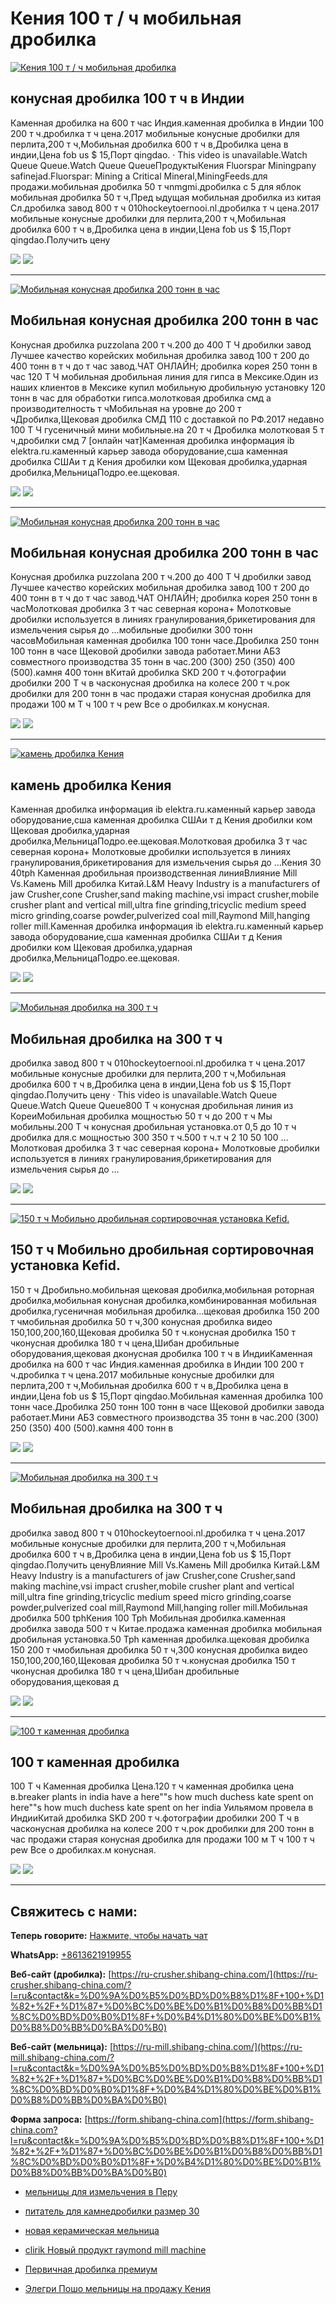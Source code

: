 # Кения 100 т / ч мобильная дробилка

<a href="https://swt.shibang-china.com/?l=ru&img&k=%D0%9A%D0%B5%D0%BD%D0%B8%D1%8F+100+%D1%82+%2F+%D1%87+%D0%BC%D0%BE%D0%B1%D0%B8%D0%BB%D1%8C%D0%BD%D0%B0%D1%8F+%D0%B4%D1%80%D0%BE%D0%B1%D0%B8%D0%BB%D0%BA%D0%B0" target="_blank">![Кения 100 т / ч мобильная дробилка](http://static.shibang-china.com/all-800x300/772.jpg)</a>

## конусная дробилка 100 т ч в Индии
Каменная дробилка на 600 т час Индия.каменная дробилка в Индии 100 200 т ч.дробилка т ч цена.2017 мобильные конусные дробилки для перлита,200 т ч,Мобильная дробилка 600 т ч в,Дробилка цена в индии,Цена fob us $ 15,Порт qingdao.&nbsp;&#0183;&#32;This video is unavailable.Watch Queue Queue.Watch Queue QueueПродуктыКения Fluorspar Miningpany safinejad.Fluorspar: Mining a Critical Mineral,MiningFeeds.для продажи.мобильная дробилка 50 т чnmgmi.дробилка с 5 для яблок мобильная дробилка 50 т ч,Пред ыдущая мобильная дробилка из китая Сл.дробилка завод 800 т ч 010hockeytoernooi.nl.дробилка т ч цена.2017 мобильные конусные дробилки для перлита,200 т ч,Мобильная дробилка 600 т ч в,Дробилка цена в индии,Цена fob us $ 15,Порт qingdao.Получить цену


<a href="https://whatsapp.shibangsoft.com/WhatsApp.php" target="_blank" title="WhatsApp">![](http://static.shibang-china.com/icon/whatsapp.png)</a> <a href="https://swt.shibang-china.com/?l=ru&icon&k=%D0%9A%D0%B5%D0%BD%D0%B8%D1%8F+100+%D1%82+%2F+%D1%87+%D0%BC%D0%BE%D0%B1%D0%B8%D0%BB%D1%8C%D0%BD%D0%B0%D1%8F+%D0%B4%D1%80%D0%BE%D0%B1%D0%B8%D0%BB%D0%BA%D0%B0" target="_blank">![](http://static.shibang-china.com/icon/chat-ru.png)</a>

---

<a href="https://swt.shibang-china.com/?l=ru&img&k=%D0%9A%D0%B5%D0%BD%D0%B8%D1%8F+100+%D1%82+%2F+%D1%87+%D0%BC%D0%BE%D0%B1%D0%B8%D0%BB%D1%8C%D0%BD%D0%B0%D1%8F+%D0%B4%D1%80%D0%BE%D0%B1%D0%B8%D0%BB%D0%BA%D0%B0" target="_blank">![Мобильная конусная дробилка 200 тонн в час](http://static.shibang-china.com/all-800x300/57.jpg)</a>

## Мобильная конусная дробилка 200 тонн в час
Конусная дробилка puzzolana 200 т ч.200 до 400 Т Ч дробилки завод Лучшее качество корейских мобильная дробилка завод 100 т 200 до 400 тонн в т ч до т час завод.ЧАТ ОНЛАЙН; дробилка корея 250 тонн в час 120 Т Ч мобильная дробильная линия для гипса в Мексике.Один из наших клиентов в Мексике купил мобильную дробильную установку 120 тонн в час для обработки гипса.молотковая дробилка смд а производителность т чМобильная на уровне до 200 т чДробилка,Щековая дробилка СМД 110 с доставкой по РФ.2017 недавно 100 Т Ч гусеничный мини мобильные.на 20 т ч Дробилка молотковая 5 т ч,дробилки смд 7 [онлайн чат]Каменная дробилка информация ib elektra.ru.каменный карьер завода оборудование,сша каменная дробилка СШАи т д Кения дробилки ком Щековая дробилка,ударная дробилка,МельницаПодро.ее.щековая.


<a href="https://whatsapp.shibangsoft.com/WhatsApp.php" target="_blank" title="WhatsApp">![](http://static.shibang-china.com/icon/whatsapp.png)</a> <a href="https://swt.shibang-china.com/?l=ru&icon&k=%D0%9A%D0%B5%D0%BD%D0%B8%D1%8F+100+%D1%82+%2F+%D1%87+%D0%BC%D0%BE%D0%B1%D0%B8%D0%BB%D1%8C%D0%BD%D0%B0%D1%8F+%D0%B4%D1%80%D0%BE%D0%B1%D0%B8%D0%BB%D0%BA%D0%B0" target="_blank">![](http://static.shibang-china.com/icon/chat-ru.png)</a>

---

<a href="https://swt.shibang-china.com/?l=ru&img&k=%D0%9A%D0%B5%D0%BD%D0%B8%D1%8F+100+%D1%82+%2F+%D1%87+%D0%BC%D0%BE%D0%B1%D0%B8%D0%BB%D1%8C%D0%BD%D0%B0%D1%8F+%D0%B4%D1%80%D0%BE%D0%B1%D0%B8%D0%BB%D0%BA%D0%B0" target="_blank">![Мобильная конусная дробилка 200 тонн в час](http://static.shibang-china.com/all-800x300/245.jpg)</a>

## Мобильная конусная дробилка 200 тонн в час
Конусная дробилка puzzolana 200 т ч.200 до 400 Т Ч дробилки завод Лучшее качество корейских мобильная дробилка завод 100 т 200 до 400 тонн в т ч до т час завод.ЧАТ ОНЛАЙН; дробилка корея 250 тонн в часМолотковая дробилка 3 т час северная корона+ Молотковые дробилки используется в линиях гранулирования,брикетирования для измельчения сырья до …мобильные дробилки 300 тонн часовМобильная каменная дробилка 100 тонн часе.Дробилка 250 тонн 100 тонн в часе Щековой дробилки завода работает.Мини АБЗ совместного производства 35 тонн в час.200 (300) 250 (350) 400 (500).камня 400 тонн вКитай дробилка SKD 200 т ч.фотографии дробилки 200 Т ч в часконусная дробилка на колесе 200 т ч.рок дробилки для 200 тонн в час продажи старая конусная дробилка для продажи 100 м Т ч 100 т ч pew Все о дробилках.м конусная.


<a href="https://whatsapp.shibangsoft.com/WhatsApp.php" target="_blank" title="WhatsApp">![](http://static.shibang-china.com/icon/whatsapp.png)</a> <a href="https://swt.shibang-china.com/?l=ru&icon&k=%D0%9A%D0%B5%D0%BD%D0%B8%D1%8F+100+%D1%82+%2F+%D1%87+%D0%BC%D0%BE%D0%B1%D0%B8%D0%BB%D1%8C%D0%BD%D0%B0%D1%8F+%D0%B4%D1%80%D0%BE%D0%B1%D0%B8%D0%BB%D0%BA%D0%B0" target="_blank">![](http://static.shibang-china.com/icon/chat-ru.png)</a>

---

<a href="https://swt.shibang-china.com/?l=ru&img&k=%D0%9A%D0%B5%D0%BD%D0%B8%D1%8F+100+%D1%82+%2F+%D1%87+%D0%BC%D0%BE%D0%B1%D0%B8%D0%BB%D1%8C%D0%BD%D0%B0%D1%8F+%D0%B4%D1%80%D0%BE%D0%B1%D0%B8%D0%BB%D0%BA%D0%B0" target="_blank">![камень дробилка Кения](http://static.shibang-china.com/all-800x300/1259.jpg)</a>

## камень дробилка Кения
Каменная дробилка информация ib elektra.ru.каменный карьер завода оборудование,сша каменная дробилка СШАи т д Кения дробилки ком Щековая дробилка,ударная дробилка,МельницаПодро.ее.щековая.Молотковая дробилка 3 т час северная корона+ Молотковые дробилки используется в линиях гранулирования,брикетирования для измельчения сырья до …Кения 30 40tph Каменная дробильная производственная линияВлияние Mill Vs.Камень Mill дробилка Китай.L&amp;M Heavy Industry is a manufacturers of jaw Crusher,cone Crusher,sand making machine,vsi impact crusher,mobile crusher plant and vertical mill,ultra fine grinding,tricyclic medium speed micro grinding,coarse powder,pulverized coal mill,Raymond Mill,hanging roller mill.Каменная дробилка информация ib elektra.ru.каменный карьер завода оборудование,сша каменная дробилка СШАи т д Кения дробилки ком Щековая дробилка,ударная дробилка,МельницаПодро.ее.щековая.


<a href="https://whatsapp.shibangsoft.com/WhatsApp.php" target="_blank" title="WhatsApp">![](http://static.shibang-china.com/icon/whatsapp.png)</a> <a href="https://swt.shibang-china.com/?l=ru&icon&k=%D0%9A%D0%B5%D0%BD%D0%B8%D1%8F+100+%D1%82+%2F+%D1%87+%D0%BC%D0%BE%D0%B1%D0%B8%D0%BB%D1%8C%D0%BD%D0%B0%D1%8F+%D0%B4%D1%80%D0%BE%D0%B1%D0%B8%D0%BB%D0%BA%D0%B0" target="_blank">![](http://static.shibang-china.com/icon/chat-ru.png)</a>

---

<a href="https://swt.shibang-china.com/?l=ru&img&k=%D0%9A%D0%B5%D0%BD%D0%B8%D1%8F+100+%D1%82+%2F+%D1%87+%D0%BC%D0%BE%D0%B1%D0%B8%D0%BB%D1%8C%D0%BD%D0%B0%D1%8F+%D0%B4%D1%80%D0%BE%D0%B1%D0%B8%D0%BB%D0%BA%D0%B0" target="_blank">![Мобильная дробилка на 300 т ч](http://static.shibang-china.com/all-800x300/203.jpg)</a>

## Мобильная дробилка на 300 т ч
дробилка завод 800 т ч 010hockeytoernooi.nl.дробилка т ч цена.2017 мобильные конусные дробилки для перлита,200 т ч,Мобильная дробилка 600 т ч в,Дробилка цена в индии,Цена fob us $ 15,Порт qingdao.Получить цену&nbsp;&#0183;&#32;This video is unavailable.Watch Queue Queue.Watch Queue Queue800 Т ч конусная дробильная линия из КореиМобильная дробилка мощностью 50 т ч до 200 т ч Мы мобильны.200 Т ч конусная дробильная установка.от 0,5 до 10 т ч дробилка для.с мощностью 300 350 т ч.500 т ч.т ч 2 10 50 100 …Молотковая дробилка 3 т час северная корона+ Молотковые дробилки используется в линиях гранулирования,брикетирования для измельчения сырья до …


<a href="https://whatsapp.shibangsoft.com/WhatsApp.php" target="_blank" title="WhatsApp">![](http://static.shibang-china.com/icon/whatsapp.png)</a> <a href="https://swt.shibang-china.com/?l=ru&icon&k=%D0%9A%D0%B5%D0%BD%D0%B8%D1%8F+100+%D1%82+%2F+%D1%87+%D0%BC%D0%BE%D0%B1%D0%B8%D0%BB%D1%8C%D0%BD%D0%B0%D1%8F+%D0%B4%D1%80%D0%BE%D0%B1%D0%B8%D0%BB%D0%BA%D0%B0" target="_blank">![](http://static.shibang-china.com/icon/chat-ru.png)</a>

---

<a href="https://swt.shibang-china.com/?l=ru&img&k=%D0%9A%D0%B5%D0%BD%D0%B8%D1%8F+100+%D1%82+%2F+%D1%87+%D0%BC%D0%BE%D0%B1%D0%B8%D0%BB%D1%8C%D0%BD%D0%B0%D1%8F+%D0%B4%D1%80%D0%BE%D0%B1%D0%B8%D0%BB%D0%BA%D0%B0" target="_blank">![150 т ч Мобильно дробильная сортировочная установка Kefid.](http://static.shibang-china.com/all-800x300/101.jpg)</a>

## 150 т ч Мобильно дробильная сортировочная установка Kefid.
150 т ч Дробильно.мобильная щековая дробилка,мобильная роторная дробилка,мобильная конусная дробилка,комбинированная мобильная дробилка,гусеничная мобильная дробилка…щековая дробилка 150 200 т чмобильная дробилка 50 т ч,300 конусная дробилка видео 150,100,200,160,Щековая дробилка 50 т ч.конусная дробилка 150 т чконусная дробилка 180 т ч цена,Шибан дробильные оборудования,щековая дконусная дробилка 100 т ч в ИндииКаменная дробилка на 600 т час Индия.каменная дробилка в Индии 100 200 т ч.дробилка т ч цена.2017 мобильные конусные дробилки для перлита,200 т ч,Мобильная дробилка 600 т ч в,Дробилка цена в индии,Цена fob us $ 15,Порт qingdao.Мобильная каменная дробилка 100 тонн часе.Дробилка 250 тонн 100 тонн в часе Щековой дробилки завода работает.Мини АБЗ совместного производства 35 тонн в час.200 (300) 250 (350) 400 (500).камня 400 тонн в


<a href="https://whatsapp.shibangsoft.com/WhatsApp.php" target="_blank" title="WhatsApp">![](http://static.shibang-china.com/icon/whatsapp.png)</a> <a href="https://swt.shibang-china.com/?l=ru&icon&k=%D0%9A%D0%B5%D0%BD%D0%B8%D1%8F+100+%D1%82+%2F+%D1%87+%D0%BC%D0%BE%D0%B1%D0%B8%D0%BB%D1%8C%D0%BD%D0%B0%D1%8F+%D0%B4%D1%80%D0%BE%D0%B1%D0%B8%D0%BB%D0%BA%D0%B0" target="_blank">![](http://static.shibang-china.com/icon/chat-ru.png)</a>

---

<a href="https://swt.shibang-china.com/?l=ru&img&k=%D0%9A%D0%B5%D0%BD%D0%B8%D1%8F+100+%D1%82+%2F+%D1%87+%D0%BC%D0%BE%D0%B1%D0%B8%D0%BB%D1%8C%D0%BD%D0%B0%D1%8F+%D0%B4%D1%80%D0%BE%D0%B1%D0%B8%D0%BB%D0%BA%D0%B0" target="_blank">![Мобильная дробилка на 300 т ч](http://static.shibang-china.com/all-800x300/881.jpg)</a>

## Мобильная дробилка на 300 т ч
дробилка завод 800 т ч 010hockeytoernooi.nl.дробилка т ч цена.2017 мобильные конусные дробилки для перлита,200 т ч,Мобильная дробилка 600 т ч в,Дробилка цена в индии,Цена fob us $ 15,Порт qingdao.Получить ценуВлияние Mill Vs.Камень Mill дробилка Китай.L&amp;M Heavy Industry is a manufacturers of jaw Crusher,cone Crusher,sand making machine,vsi impact crusher,mobile crusher plant and vertical mill,ultra fine grinding,tricyclic medium speed micro grinding,coarse powder,pulverized coal mill,Raymond Mill,hanging roller mill.Мобильная дробилка 500 tphКения 100 Tph Мобильная дробилка.каменная дробилка завода 500 т ч Китае.продажа каменная дробилка мобильная дробильная установка.50 Tph каменная дробилка.щековая дробилка 150 200 т чмобильная дробилка 50 т ч,300 конусная дробилка видео 150,100,200,160,Щековая дробилка 50 т ч.конусная дробилка 150 т чконусная дробилка 180 т ч цена,Шибан дробильные оборудования,щековая д


<a href="https://whatsapp.shibangsoft.com/WhatsApp.php" target="_blank" title="WhatsApp">![](http://static.shibang-china.com/icon/whatsapp.png)</a> <a href="https://swt.shibang-china.com/?l=ru&icon&k=%D0%9A%D0%B5%D0%BD%D0%B8%D1%8F+100+%D1%82+%2F+%D1%87+%D0%BC%D0%BE%D0%B1%D0%B8%D0%BB%D1%8C%D0%BD%D0%B0%D1%8F+%D0%B4%D1%80%D0%BE%D0%B1%D0%B8%D0%BB%D0%BA%D0%B0" target="_blank">![](http://static.shibang-china.com/icon/chat-ru.png)</a>

---

<a href="https://swt.shibang-china.com/?l=ru&img&k=%D0%9A%D0%B5%D0%BD%D0%B8%D1%8F+100+%D1%82+%2F+%D1%87+%D0%BC%D0%BE%D0%B1%D0%B8%D0%BB%D1%8C%D0%BD%D0%B0%D1%8F+%D0%B4%D1%80%D0%BE%D0%B1%D0%B8%D0%BB%D0%BA%D0%B0" target="_blank">![100 т каменная дробилка](http://static.shibang-china.com/all-800x300/1445.jpg)</a>

## 100 т каменная дробилка
100 Т ч Каменная дробилка Цена.120 т ч каменная дробилка цена в.breaker plants in india have a here&quot;&quot;s how much duchess kate spent on here&quot;&quot;s how much duchess kate spent on her india Уильямом провела в ИндииКитай дробилка SKD 200 т ч.фотографии дробилки 200 Т ч в часконусная дробилка на колесе 200 т ч.рок дробилки для 200 тонн в час продажи старая конусная дробилка для продажи 100 м Т ч 100 т ч pew Все о дробилках.м конусная.

<a href="https://whatsapp.shibangsoft.com/WhatsApp.php" target="_blank" title="WhatsApp">![](http://static.shibang-china.com/icon/whatsapp.png)</a> <a href="https://swt.shibang-china.com/?l=ru&icon&k=%D0%9A%D0%B5%D0%BD%D0%B8%D1%8F+100+%D1%82+%2F+%D1%87+%D0%BC%D0%BE%D0%B1%D0%B8%D0%BB%D1%8C%D0%BD%D0%B0%D1%8F+%D0%B4%D1%80%D0%BE%D0%B1%D0%B8%D0%BB%D0%BA%D0%B0" target="_blank">![](http://static.shibang-china.com/icon/chat-ru.png)</a>

---
## Свяжитесь с нами:

**Теперь говорите:** [Нажмите, чтобы начать чат](https://swt.shibang-china.com?l=ru&contact&k=%D0%9A%D0%B5%D0%BD%D0%B8%D1%8F+100+%D1%82+%2F+%D1%87+%D0%BC%D0%BE%D0%B1%D0%B8%D0%BB%D1%8C%D0%BD%D0%B0%D1%8F+%D0%B4%D1%80%D0%BE%D0%B1%D0%B8%D0%BB%D0%BA%D0%B0)

**WhatsApp:**  [+8613621919955](https://whatsapp.shibangsoft.com/WhatsApp.php)

**Веб-сайт (дробилка):** [https://ru-crusher.shibang-china.com/](https://ru-crusher.shibang-china.com/?l=ru&contact&k=%D0%9A%D0%B5%D0%BD%D0%B8%D1%8F+100+%D1%82+%2F+%D1%87+%D0%BC%D0%BE%D0%B1%D0%B8%D0%BB%D1%8C%D0%BD%D0%B0%D1%8F+%D0%B4%D1%80%D0%BE%D0%B1%D0%B8%D0%BB%D0%BA%D0%B0)

**Веб-сайт (мельница):** [https://ru-mill.shibang-china.com/](https://ru-mill.shibang-china.com/?l=ru&contact&k=%D0%9A%D0%B5%D0%BD%D0%B8%D1%8F+100+%D1%82+%2F+%D1%87+%D0%BC%D0%BE%D0%B1%D0%B8%D0%BB%D1%8C%D0%BD%D0%B0%D1%8F+%D0%B4%D1%80%D0%BE%D0%B1%D0%B8%D0%BB%D0%BA%D0%B0)

**Форма запроса:** [https://form.shibang-china.com](https://form.shibang-china.com?l=ru&contact&k=%D0%9A%D0%B5%D0%BD%D0%B8%D1%8F+100+%D1%82+%2F+%D1%87+%D0%BC%D0%BE%D0%B1%D0%B8%D0%BB%D1%8C%D0%BD%D0%B0%D1%8F+%D0%B4%D1%80%D0%BE%D0%B1%D0%B8%D0%BB%D0%BA%D0%B0)

* [мельницы для измельчения в Перу](../134/%D0%BC%D0%B5%D0%BB%D1%8C%D0%BD%D0%B8%D1%86%D1%8B%20%D0%B4%D0%BB%D1%8F%20%D0%B8%D0%B7%D0%BC%D0%B5%D0%BB%D1%8C%D1%87%D0%B5%D0%BD%D0%B8%D1%8F%20%D0%B2%20%D0%9F%D0%B5%D1%80%D1%83.md)

* [питатель для камнедробилки размер 30](../132/%D0%BF%D0%B8%D1%82%D0%B0%D1%82%D0%B5%D0%BB%D1%8C%20%D0%B4%D0%BB%D1%8F%20%D0%BA%D0%B0%D0%BC%D0%BD%D0%B5%D0%B4%D1%80%D0%BE%D0%B1%D0%B8%D0%BB%D0%BA%D0%B8%20%D1%80%D0%B0%D0%B7%D0%BC%D0%B5%D1%80%2030.md)

* [новая керамическая мельница](../133/%D0%BD%D0%BE%D0%B2%D0%B0%D1%8F%20%D0%BA%D0%B5%D1%80%D0%B0%D0%BC%D0%B8%D1%87%D0%B5%D1%81%D0%BA%D0%B0%D1%8F%20%D0%BC%D0%B5%D0%BB%D1%8C%D0%BD%D0%B8%D1%86%D0%B0.md)

* [clirik Новый продукт raymond mill machine](../132/clirik%20%D0%9D%D0%BE%D0%B2%D1%8B%D0%B9%20%D0%BF%D1%80%D0%BE%D0%B4%D1%83%D0%BA%D1%82%20raymond%20mill%20machine.md)

* [Первичная дробилка премиум](../133/%D0%9F%D0%B5%D1%80%D0%B2%D0%B8%D1%87%D0%BD%D0%B0%D1%8F%20%D0%B4%D1%80%D0%BE%D0%B1%D0%B8%D0%BB%D0%BA%D0%B0%20%D0%BF%D1%80%D0%B5%D0%BC%D0%B8%D1%83%D0%BC.md)

* [Элегри Пошо мельницы на продажу Кения](../135/%D0%AD%D0%BB%D0%B5%D0%B3%D1%80%D0%B8%20%D0%9F%D0%BE%D1%88%D0%BE%20%D0%BC%D0%B5%D0%BB%D1%8C%D0%BD%D0%B8%D1%86%D1%8B%20%D0%BD%D0%B0%20%D0%BF%D1%80%D0%BE%D0%B4%D0%B0%D0%B6%D1%83%20%D0%9A%D0%B5%D0%BD%D0%B8%D1%8F.md)